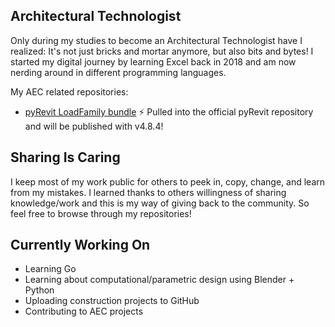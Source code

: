 ## Architectural Technologist
Only during my studies to become an Architectural Technologist have I realized: It's not just bricks and mortar anymore, but also bits and bytes!
I started my digital journey by learning Excel back in 2018 and am now nerding around in different programming languages.

My AEC related repositories:
* [pyRevit LoadFamily bundle](https://github.com/hikmet-kibar/LoadFamilies.pushbutton)
  :zap: Pulled into the official pyRevit repository and will be published with v4.8.4!
<!--* [Computational Design In Blender](https://github.com/hikmet-kibar/parametric-camp) -->

## Sharing Is Caring
I keep most of my work public for others to peek in, copy, change, and learn from my mistakes.
I learned thanks to others willingness of sharing knowledge/work and this is my way of giving back to the community. So feel free to browse through my repositories!

## Currently Working On
* Learning Go
* Learning about computational/parametric design using Blender + Python 
* Uploading construction projects to GitHub
* Contributing to AEC projects
